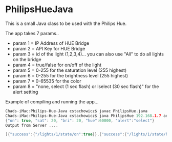 # PhilipsHueJava

This is a small Java class to be used with the Philips Hue.

The app takes 7 params..

* param 1 = IP Address of HUE Bridge
* param 2 = API Key for HUE Bridge
* param 3 = id of the light (1,2,3,4)... you can also use "All" to do all lights on the bridge
* param 4 = true/false for on/off of the light
* param 5 = 0-255 for the saturation level (255 highest)
* param 6 = 0-255 for the brightness level (255 highest)
* param 7 = 0-65535 for the color
* param 8 = "none, select (1 sec flash) or lselect (30 sec flash)" for the alert setting


Example of compiling and running the app...
```c
Chads-iMac:Philips-Hue-Java cstachowicz$ javac PhilipsHue.java
Chads-iMac:Philips-Hue-Java cstachowicz$ java PhilipsHue 192.168.1.7 ad32e8a371850172530f6f64a8ab33 1 true 20 20 60000 select
{"on": true, "sat": 20, "bri": 20, "hue":60000, "alert":"select"}
Output from Server .... 

[{"success":{"/lights/1/state/on":true}},{"success":{"/lights/1/state/hue":60000}},{"success":{"/lights/1/state/sat":20}},{"success":{"/lights/1/state/bri":20}}]
```
